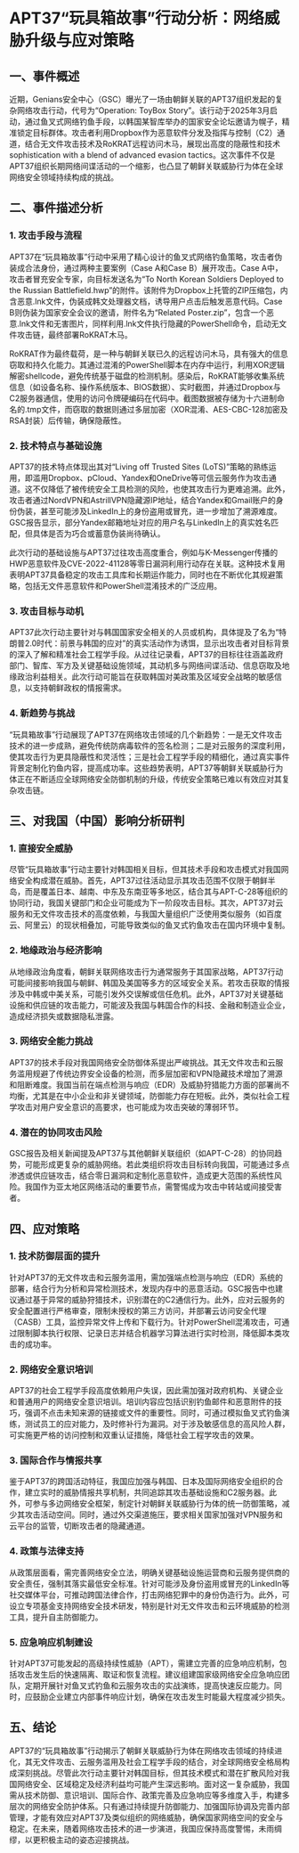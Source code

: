 # APT37“玩具箱故事”行动分析：网络威胁升级与应对策略

## 一、事件概述

近期，Genians安全中心（GSC）曝光了一场由朝鲜关联的APT37组织发起的复杂网络攻击行动，代号为“Operation: ToyBox Story”。该行动于2025年3月启动，通过鱼叉式网络钓鱼手段，以韩国某智库举办的国家安全论坛邀请为幌子，精准锁定目标群体。攻击者利用Dropbox作为恶意软件分发及指挥与控制（C2）通道，结合无文件攻击技术及RoKRAT远程访问木马，展现出高度的隐蔽性和技术 sophistication with a blend of advanced evasion tactics。这次事件不仅是APT37组织长期网络间谍活动的一个缩影，也凸显了朝鲜关联威胁行为体在全球网络安全领域持续构成的挑战。

## 二、事件描述分析

### 1. 攻击手段与流程

APT37在“玩具箱故事”行动中采用了精心设计的鱼叉式网络钓鱼策略，攻击者伪装成合法身份，通过两种主要案例（Case A和Case B）展开攻击。Case A中，攻击者冒充安全专家，向目标发送名为“To North Korean Soldiers Deployed to the Russian Battlefield.hwp”的附件。该附件为Dropbox上托管的ZIP压缩包，内含恶意.lnk文件，伪装成韩文处理器文档，诱导用户点击后触发恶意代码。Case B则伪装为国家安全会议的邀请，附件名为“Related Poster.zip”，包含一个恶意.lnk文件和无害图片，同样利用.lnk文件执行隐藏的PowerShell命令，启动无文件攻击链，最终部署RoKRAT木马。

RoKRAT作为最终载荷，是一种与朝鲜关联已久的远程访问木马，具有强大的信息窃取和持久化能力。其通过混淆的PowerShell脚本在内存中运行，利用XOR逻辑解密shellcode，避免传统基于磁盘的检测机制。感染后，RoKRAT能够收集系统信息（如设备名称、操作系统版本、BIOS数据）、实时截图，并通过Dropbox与C2服务器通信，使用的访问令牌硬编码在代码中。截图数据被存储为十六进制命名的.tmp文件，而窃取的数据则通过多层加密（XOR混淆、AES-CBC-128加密及RSA封装）后传输，确保隐蔽性。

### 2. 技术特点与基础设施

APT37的技术特点体现出其对“Living off Trusted Sites (LoTS)”策略的熟练运用，即滥用Dropbox、pCloud、Yandex和OneDrive等可信云服务作为攻击通道。这不仅降低了被传统安全工具检测的风险，也使其攻击行为更难追溯。此外，攻击者通过NordVPN和AstrillVPN隐藏源IP地址，结合Yandex和Gmail账户的身份伪装，甚至可能涉及LinkedIn上的身份盗用或冒充，进一步增加了溯源难度。GSC报告显示，部分Yandex邮箱地址对应的用户名与LinkedIn上的真实姓名匹配，但具体是否为巧合或蓄意伪装尚待确认。

此次行动的基础设施与APT37过往攻击高度重合，例如与K-Messenger传播的HWP恶意软件及CVE-2022-41128等零日漏洞利用行动存在关联。这种技术复用表明APT37具备稳定的攻击工具库和长期运作能力，同时也在不断优化其规避策略，包括无文件恶意软件和PowerShell混淆技术的广泛应用。

### 3. 攻击目标与动机

APT37此次行动主要针对与韩国国家安全相关的人员或机构，具体提及了名为“特朗普2.0时代：前景与韩国的应对”的真实活动作为诱饵，显示出攻击者对目标背景的深入了解和精准社会工程学手段。从过往记录看，APT37的目标往往涵盖政府部门、智库、军方及关键基础设施领域，其动机多与网络间谍活动、信息窃取及地缘政治利益相关。此次行动可能旨在获取韩国对美政策及区域安全战略的敏感信息，以支持朝鲜政权的情报需求。

### 4. 新趋势与挑战

“玩具箱故事”行动展现了APT37在网络攻击领域的几个新趋势：一是无文件攻击技术的进一步成熟，避免传统防病毒软件的签名检测；二是对云服务的深度利用，使其攻击行为更具隐蔽性和灵活性；三是社会工程学手段的精细化，通过真实事件背景定制化钓鱼内容，提高成功率。这些趋势表明，APT37等朝鲜关联威胁行为体正在不断适应全球网络安全防御机制的升级，传统安全策略已难以有效应对其复杂攻击链。

## 三、对我国（中国）影响分析研判

### 1. 直接安全威胁

尽管“玩具箱故事”行动主要针对韩国相关目标，但其技术手段和攻击模式对我国网络安全构成潜在威胁。首先，APT37过往活动显示其攻击范围不仅限于朝鲜半岛，而是覆盖日本、越南、中东及东南亚等多地区，结合其与APT-C-28等组织的协同行动，我国关键部门和企业可能成为下一阶段攻击目标。其次，APT37对云服务和无文件攻击技术的高度依赖，与我国大量组织广泛使用类似服务（如百度云、阿里云）的现状相叠加，可能导致类似的鱼叉式钓鱼攻击在国内环境中复制。

### 2. 地缘政治与经济影响

从地缘政治角度看，朝鲜关联网络攻击行为通常服务于其国家战略，APT37行动可能间接影响我国与朝鲜、韩国及美国等多方的区域安全关系。若攻击获取的情报涉及中韩或中美关系，可能引发外交误解或信任危机。此外，APT37对关键基础设施和供应链的攻击能力，可能波及我国与韩国合作的科技、金融和制造业企业，造成经济损失或数据隐私泄露。

### 3. 网络安全能力挑战

APT37的技术手段对我国网络安全防御体系提出严峻挑战。其无文件攻击和云服务滥用规避了传统边界安全设备的检测，而多层加密和VPN隐藏技术增加了溯源和阻断难度。我国当前在端点检测与响应（EDR）及威胁狩猎能力方面的部署尚不均衡，尤其是在中小企业和非关键领域，防御能力存在短板。此外，类似社会工程学攻击对用户安全意识的高要求，也可能成为攻击突破的薄弱环节。

### 4. 潜在的协同攻击风险

GSC报告及相关新闻提及APT37与其他朝鲜关联组织（如APT-C-28）的协同趋势，可能形成更复杂的威胁网络。若此类组织将攻击目标转向我国，可能通过多点渗透或供应链攻击，结合零日漏洞和定制化恶意软件，造成更大范围的系统性风险。我国作为亚太地区网络活动的重要节点，需警惕成为攻击中转站或间接受害者。

## 四、应对策略

### 1. 技术防御层面的提升

针对APT37的无文件攻击和云服务滥用，需加强端点检测与响应（EDR）系统的部署，结合行为分析和异常检测技术，发现内存中的恶意活动。GSC报告中也建议通过基于异常的威胁狩猎技术，识别潜在的C2通信行为。此外，应对云服务的安全配置进行严格审查，限制未授权的第三方访问，并部署云访问安全代理（CASB）工具，监控异常文件上传和下载行为。针对PowerShell混淆攻击，可通过限制脚本执行权限、记录日志并结合机器学习算法进行实时检测，降低脚本类攻击的成功率。

### 2. 网络安全意识培训

APT37的社会工程学手段高度依赖用户失误，因此需加强对政府机构、关键企业和普通用户的网络安全意识培训。培训内容应包括识别钓鱼邮件和恶意附件的技巧，强调不点击未知来源的链接或文件的重要性。同时，可通过模拟鱼叉式钓鱼演练，测试员工的应对能力，及时修补行为漏洞。对于涉及敏感信息的高风险人群，可实施更严格的访问控制和双重认证措施，降低社会工程学攻击的效果。

### 3. 国际合作与情报共享

鉴于APT37的跨国活动特征，我国应加强与韩国、日本及国际网络安全组织的合作，建立实时的威胁情报共享机制，共同追踪其攻击基础设施和C2服务器。此外，可参与多边网络安全框架，制定针对朝鲜关联威胁行为体的统一防御策略，减少其攻击活动空间。同时，通过外交渠道施压，要求相关国家加强对VPN服务和云平台的监管，切断攻击者的隐藏通道。

### 4. 政策与法律支持

从政策层面看，需完善网络安全立法，明确关键基础设施运营商和云服务提供商的安全责任，强制其落实最低安全标准。针对可能涉及身份盗用或冒充的LinkedIn等社交媒体平台，可推动跨国法律合作，打击网络犯罪中的身份伪造行为。此外，可设立专项基金支持网络安全技术研发，特别是针对无文件攻击和云环境威胁的检测工具，提升自主防御能力。

### 5. 应急响应机制建设

针对APT37可能发起的高级持续性威胁（APT），需建立完善的应急响应机制，包括攻击发生后的快速隔离、取证和恢复流程。建议组建国家级网络安全应急响应团队，定期开展针对鱼叉式钓鱼和云服务攻击的实战演练，提高快速反应能力。同时，应鼓励企业建立内部事件响应计划，确保在攻击发生时能最大程度减少损失。

## 五、结论

APT37的“玩具箱故事”行动揭示了朝鲜关联威胁行为体在网络攻击领域的持续进化，其无文件攻击、云服务滥用及社会工程学手段的结合，对全球网络安全格局构成深刻挑战。尽管此次行动主要针对韩国目标，但其技术模式和潜在扩散风险对我国网络安全、区域稳定及经济利益均可能产生深远影响。面对这一复杂威胁，我国需从技术防御、意识培训、国际合作、政策完善及应急响应等多维度入手，构建多层次的网络安全防护体系。只有通过持续提升防御能力、加强国际协调及完善内部管理，才能有效应对APT37及类似组织的网络威胁，确保国家网络空间的安全与稳定。在未来，随着网络攻击技术的进一步演进，我国应保持高度警惕，未雨绸缪，以更积极主动的姿态迎接挑战。